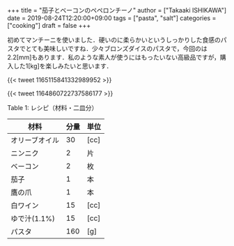 +++
title = "茄子とベーコンのペペロンチーノ"
author = ["Takaaki ISHIKAWA"]
date = 2019-08-24T12:20:00+09:00
tags = ["pasta", "salt"]
categories = ["cooking"]
draft = false
+++

初めてマンチーニを使いました．硬いのに柔らかいというしっかりした食感のパスタでとても美味しいですね．少々ブロンズダイスのパスタで，今回のは2.2[mm]もあります．私のような素人が使うにはもったいない高級品ですが，購入した1[kg]を楽しみたいと思います．

{{< tweet 1165115841332989952 >}}

{{< tweet 1164860722737586177 >}}

<div class="table-caption">
  <span class="table-number">Table 1</span>:
  レシピ（材料・二皿分）
</div>

| 材料      | 分量 | 単位 |
|---------|----|----|
| オリーブオイル | 30  | [cc] |
| ニンニク  | 2   | 片   |
| ベーコン  | 2   | 枚   |
| 茄子      | 1   | 本   |
| 鷹の爪    | 1   | 本   |
| 白ワイン  | 15  | [cc] |
| ゆで汁(1.1%) | 15  | [cc] |
| パスタ    | 160 | [g]  |
